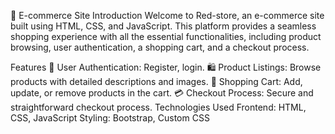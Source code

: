 🛒 E-commerce Site
Introduction
Welcome to Red-store, an e-commerce site built using HTML, CSS, and JavaScript. This platform provides a seamless shopping experience with all the essential functionalities, including product browsing, user authentication, a shopping cart, and a checkout process.

Features
👤 User Authentication: Register, login.
🛍️ Product Listings: Browse products with detailed descriptions and images.
🛒 Shopping Cart: Add, update, or remove products in the cart.
💳 Checkout Process: Secure and straightforward checkout process.
Technologies Used
Frontend: HTML, CSS, JavaScript
Styling: Bootstrap, Custom CSS

